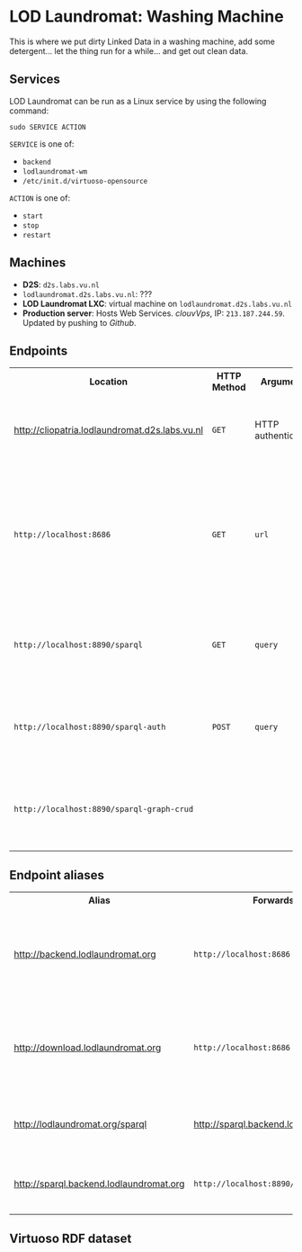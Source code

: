 LOD Laundromat: Washing Machine
===============================

This is where we put dirty Linked Data in a washing machine,
add some detergent... let the thing run for a while...
and get out clean data.

Services
--------

LOD Laundromat can be run as a Linux service by using the following command:

~~~{.sh}
sudo SERVICE ACTION
~~~

`SERVICE` is one of:
  - `backend`
  - `lodlaundromat-wm`
  - `/etc/init.d/virtuoso-opensource`

`ACTION` is one of:
  - `start`
  - `stop`
  - `restart`



Machines
--------

  - **D2S**: `d2s.labs.vu.nl`
  - `lodlaundromat.d2s.labs.vu.nl`: ???
  - **LOD Laundromat LXC**: virtual machine on `lodlaundromat.d2s.labs.vu.nl`
  - **Production server**: Hosts Web Services.
    *clouvVps*, IP: `213.187.244.59`.
    Updated by pushing to *Github*.


Endpoints
---------

<table>
  <tr>
    <th>Location</url>
    <th>HTTP Method</url>
    <th>Arguments</url>
    <th>Standards-compliance</td>
    <th>What it does</th>
  </td>
  <tr>
    <td><a href="http://cliopatria.lodlaundromat.d2s.labs.vu.nl">http://cliopatria.lodlaundromat.d2s.labs.vu.nl</a></td>
    <td><code>GET</code></td>
    <td>HTTP authentication</td>
    <td>Does not support RDF Datasets.</td>
    <td>This is used to debug the LOD Washing Machine during development.</td>
  </tr>
  <tr>
    <td><code>http://localhost:8686</code></td>
    <td><code>GET</code></td>
    <td><code>url</code></td>
    <td></td>
    <td>
      The NodeJS backend of the LOD Laundromat site,
      responsible for serving files for users,
      and adding items to the seed list.
    </td>
  </tr>
  <tr>
    <td><code>http://localhost:8890/sparql</code></td>
    <td><code>GET</code></td>
    <td><code>query</code></td>
    <td>SPARQL 1.1 Query</td>
    <td>
      The SPARQL endpoint that is used by the LOD Laundromat Web Services.
    </td>
  </tr>
  <tr>
    <td><code>http://localhost:8890/sparql-auth</code></td>
    <td><code>POST</code></td>
    <td><code>query</code></td>
    <td>SPARQL 1.1 Protocol, SPARQL 1.1 Query, SPARQL 1.1 Update</td>
    <td>
      The first SPARQL Endpoint that is used by the LOD Washing Machine.
    </td>
  </tr>
  <tr>
    <td><code>http://localhost:8890/sparql-graph-crud</code></td>
    <td></td>
    <td></td>
    <td>SPARQL 1.1 Graph Store HTTP Protocol</td>
    <td>
      The second SPARQL Endpoint that is used by the LOD Washing Machine.
    </td>
</table>



Endpoint aliases
----------------

<table>
  <tr>
    <th>Alias</th>
    <th>Forwards to</th>
    <th>Description</th>
  </tr>
  <tr>
    <td><a href="http://backend.lodlaundromat.org">http://backend.lodlaundromat.org</a></td>
    <td><code>http://localhost:8686</code></td>
    <td>
      Web Service for adding items to the LOD Basket
      (i.e., the LOD Laundromat seed list).
    </td>
  </tr>
  <tr>
    <td><a href="http://download.lodlaundromat.org">http://download.lodlaundromat.org</a></td>
    <td><code>http://localhost:8686</code></td>
    <td>
      Web Service for downloading clean data files.
      The URL path must be set to <code>/MD5</code>.
    </td>
  </tr>
  <tr>
    <td><a href="http://lodlaundromat.org/sparql">http://lodlaundromat.org/sparql</a></td>
    <td><a href="http://sparql.backend.lodlaundromat.org">http://sparql.backend.lodlaundromat.org</a></td>
    <td>Use to preserve consistency in the Web interface.</td>
  </tr>
  <tr>
    <td><a href="http://sparql.backend.lodlaundromat.org">http://sparql.backend.lodlaundromat.org</a></td>
    <td><code>http://localhost:8890/sparql</code></td>
    <td>Web Service for querying the LOD Laundromat metadata.</td>
  </tr>
</table>



Virtuoso RDF dataset
--------------------
